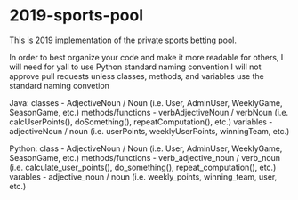 # 2019-sports-pool

This is 2019 implementation of the private sports betting pool.

In order to best organize your code and make it more readable for others, I will need for yall to use Python standard naming convention
I will not approve pull requests unless classes, methods, and variables use the standard naming convetion

Java:
classes - AdjectiveNoun / Noun (i.e. User, AdminUser, WeeklyGame, SeasonGame, etc.)
methods/functions - verbAdjectiveNoun / verbNoun (i.e. calcUserPoints(), doSomething(), repeatComputation(), etc.)
variables - adjectiveNoun / noun (i.e. userPoints, weeklyUserPoints, winningTeam, etc.)

Python:
class - AdjectiveNoun / Noun (i.e. User, AdminUser, WeeklyGame, SeasonGame, etc.)
methods/functions - verb_adjective_noun / verb_noun (i.e. calculate_user_points(), do_something(), repeat_computation(), etc.)
varables - adjective_noun / noun (i.e. weekly_points, winning_team, user, etc.)

